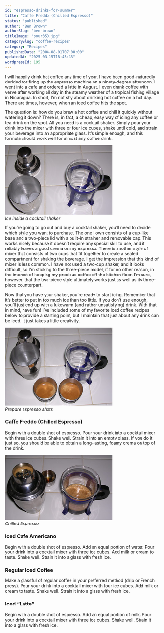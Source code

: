 ```yaml
---
id: "espresso-drinks-for-summer"
title: "Caffe Freddo (Chilled Espresso)"
status: "published"
author: "Ben Brown"
authorSlug: "ben-brown"
titleImage: "pour350.jpg"
categorySlug: "coffee-recipes"
category: "Recipes"
publishedDate: "2004-08-01T07:00:00"
updatedAt: "2025-03-15T18:45:33"
wordpressId: 195
---
```


I will happily drink hot coffee any time of year. I have been good-naturedly derided for firing up the espresso machine on a ninety-degree afternoon. I went into a cafe and ordered a latte in August. I even drank coffee with verve after working all day in the steamy weather of a tropical fishing village in Nicaragua. In short, I’m not shy about drinking hot coffee on a hot day. There are times, however, when an iced coffee hits the spot.

The question is: how do you brew a hot coffee and chill it quickly without watering it down? There is, in fact, a cheap, easy way of icing any coffee or tea drink on the spot. All you need is a cocktail shaker. Simply pour your drink into the mixer with three or four ice cubes, shake until cold, and strain your beverage into an appropriate glass. It’s simple enough, and this formula should work well for almost any coffee drink.

![ice in cocktail shaker](start3501.jpg)  
*Ice inside a cocktail shaker*

If you’re going to go out and buy a cocktail shaker, you’ll need to decide which style you want to purchase. The one I own consists of a cup-like base and a two-piece lid with a built-in strainer and removable cap. This works nicely because it doesn’t require any special skill to use, and it reliably leaves a good crema on my espresso. There is another style of mixer that consists of two cups that fit together to create a sealed compartment for shaking the beverage. I get the impression that this kind of mixer is less common. I have not used a two-cup shaker, and it looks difficult, so I’m sticking to the three-piece model, if for no other reason, in the interest of keeping my precious coffee off the kitchen floor. I’m sure, however, that the two-piece style ultimately works just as well as its three-piece counterpart.

Now that you have your shaker, you’re ready to start icing. Remember that it’s better to put in too much ice than too little. If you don’t use enough, you’ll just end up with a lukewarm (and rather unsatisfying) drink. With that in mind, have fun! I’ve included some of my favorite iced coffee recipes below to provide a starting point, but I maintain that just about any drink can be iced. It just takes a little creativity.

![Prepare espresso shots](iced350.jpg)  
*Prepare espresso shots*

### Caffe Freddo (Chilled Espresso)

Begin with a double shot of espresso. Pour your drink into a cocktail mixer with three ice cubes. Shake well. Strain it into an empty glass. If you do it just so, you should be able to obtain a long-lasting, foamy crema on top of the drink.

![Chilled Espresso](pour350.jpg)  
*Chilled Espresso*

### Iced Cafe Americano

Begin with a double shot of espresso. Add an equal portion of water. Pour your drink into a cocktail mixer with three ice cubes. Add milk or cream to taste. Shake well. Strain it into a glass with fresh ice.

### Regular Iced Coffee

Make a glassful of regular coffee in your preferred method (drip or French press). Pour your drink into a cocktail mixer with four ice cubes. Add milk or cream to taste. Shake well. Strain it into a glass with fresh ice.

### Iced “Latte”

Begin with a double shot of espresso. Add an equal portion of milk. Pour your drink into a cocktail mixer with three ice cubes. Shake well. Strain it into a glass with fresh ice.